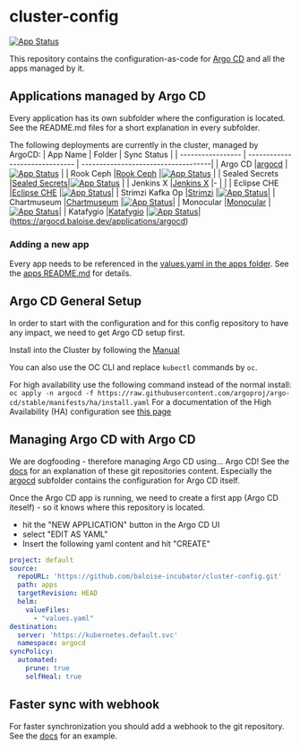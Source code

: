 # cluster-config

[![App Status](https://argocd.baloise.dev/api/badge?name=apps)](https://argocd.baloise.dev/applications/apps)

This repository contains the configuration-as-code for [Argo CD](https://argoproj.github.io/argo-cd/) and all the apps managed by it.


## Applications managed by Argo CD
Every application has its own subfolder where the configuration is located. See the README.md files for a short explanation in every subfolder.

The following deployments are currently in the cluster, managed by ArgoCD:
| App Name          | Folder                         | Sync Status                         |
| ----------------- | ------------------------------ | ------------------------------------| 
| Argo CD           |[argocd](argocd)                |[![App Status](https://argocd.baloise.dev/api/badge?name=argocd)](https://argocd.baloise.dev/applications/argocd)                 |
| Rook Ceph         |[Rook Ceph](rook-ceph)          |[![App Status](https://argocd.baloise.dev/api/badge?name=rook-ceph)](https://argocd.baloise.dev/applications/rook-ceph)           |
| Sealed Secrets    |[Sealed Secrets](sealed-secrets)|[![App Status](https://argocd.baloise.dev/api/badge?name=sealed-secrets)](https://argocd.baloise.dev/applications/sealed-secrets) |
| Jenkins X         |[Jenkins X](jenkins-x)          |- |                                  |
| Eclipse CHE       |[Eclipse CHE](eclipse-che)      |[![App Status](https://argocd.baloise.dev/api/badge?name=eclipse-che)](https://argocd.baloise.dev/applications/eclipse-che)|
| Strimzi Kafka Op  |[Strimzi](strimzi)              |[![App Status](https://argocd.baloise.dev/api/badge?name=strimzi)](https://argocd.baloise.dev/applications/strimzi)|
| Chartmuseum       |[Chartmuseum](chartmuseum)      |[![App Status](https://argocd.baloise.dev/api/badge?name=chartmuseum)](https://argocd.baloise.dev/applications/chartmuseum)|
| Monocular         |[Monocular](monocular)          |[![App Status](https://argocd.baloise.dev/api/badge?name=monocular)](https://argocd.baloise.dev/applications/monocular)|
| Katafygio         |[Katafygio](katafygio)          |[![App Status](https://argocd.baloise.dev/api/badge?name=katafygio)](https://argocd.baloise.dev/applications/katafygio)|
  (https://argocd.baloise.dev/applications/argocd) 
### Adding a new app
Every app needs to be referenced in the [values.yaml in the apps folder](apps/values.yaml).
See the [apps README.md](apps/README.md) for details.


## Argo CD General Setup
In order to start with the configuration and for this config repository to have any impact, we need to get Argo CD setup first.

Install into the Cluster by following the [Manual](https://argoproj.github.io/argo-cd/getting_started/#1-install-argo-cd)

You can also use the OC CLI and replace `kubectl` commands by `oc`.

For high availability use the following command instead of the normal install: 
`oc apply -n argocd -f https://raw.githubusercontent.com/argoproj/argo-cd/stable/manifests/ha/install.yaml`
For a documentation of the High Availability (HA) configuration see [this page](https://argoproj.github.io/argo-cd/operator-manual/high_availability/)

## Managing Argo CD with Argo CD
We are dogfooding - therefore managing Argo CD using... Argo CD! 
See the [docs](https://argoproj.github.io/argo-cd/operator-manual/declarative-setup/#manage-argo-cd-using-argo-cd) for an explanation of these git repositories content.
Especially the [argocd](argocd) subfolder contains the configuration for Argo CD itself.

Once the Argo CD app is running, we need to create a first app (Argo CD iteself) - so it knows where this repository is located.

- hit the "NEW APPLICATION" button in the Argo CD UI
- select "EDIT AS YAML"
- Insert the following yaml content and hit "CREATE"

```yaml
project: default
source:
  repoURL: 'https://github.com/baloise-incubator/cluster-config.git'
  path: apps
  targetRevision: HEAD
  helm:
    valueFiles:
      - "values.yaml"
destination:
  server: 'https://kubernetes.default.svc'
  namespace: argocd
syncPolicy:
  automated:
    prune: true
    selfHeal: true
```

## Faster sync with webhook

For faster synchronization you should add a webhook to the git repository. See the [docs](https://argoproj.github.io/argo-cd/operator-manual/webhook/) for an example.


